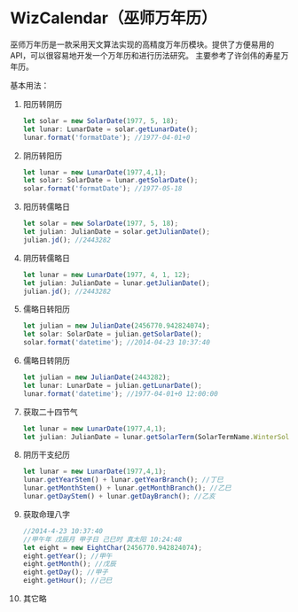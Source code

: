 WizCalendar（巫师万年历）
===
巫师万年历是一款采用天文算法实现的高精度万年历模块。提供了方便易用的API，可以很容易地开发一个万年历和进行历法研究。
主要参考了许剑伟的寿星万年历。

基本用法：
1. 阳历转阴历
    ```typescript
   let solar = new SolarDate(1977, 5, 18);
   let lunar: LunarDate = solar.getLunarDate();
   lunar.format('formatDate'); //1977-04-01+0
    ```
2. 阴历转阳历
   ```typescript
   let lunar = new LunarDate(1977,4,1);
   let solar: SolarDate = lunar.getSolarDate(); 
   solar.format('formatDate'); //1977-05-18
    ```
3. 阳历转儒略日
    ```typescript
   let solar = new SolarDate(1977, 5, 18);
   let julian: JulianDate = solar.getJulianDate(); 
   julian.jd(); //2443282
    ```
4. 阴历转儒略日
    ```typescript
   let lunar = new LunarDate(1977, 4, 1, 12);
   let julian: JulianDate = lunar.getJulianDate(); 
   julian.jd(); //2443282
    ```
5. 儒略日转阳历
    ```typescript
    let julian = new JulianDate(2456770.942824074);
    let solar: SolarDate = julian.getSolarDate();
    solar.format('datetime'); //2014-04-23 10:37:40
    ```
6. 儒略日转阴历
   ```typescript
   let julian = new JulianDate(2443282);
   let lunar: LunarDate = julian.getLunarDate();
   lunar.format('datetime'); //1977-04-01+0 12:00:00
    ```
7. 获取二十四节气
   ```typescript
   let lunar = new LunarDate(1977,4,1);
   let julian: JulianDate = lunar.getSolarTerm(SolarTermName.WinterSolstice);
   ```
8. 阴历干支纪历
   ```typescript
   let lunar = new LunarDate(1977,4,1);
   lunar.getYearStem() + lunar.getYearBranch(); //丁巳
   lunar.getMonthStem() + lunar.getMonthBranch(); //乙巳
   lunar.getDayStem() + lunar.getDayBranch(); //乙亥
   ```
9. 获取命理八字
   ```typescript
   //2014-4-23 10:37:40   
   //甲午年 戊辰月 甲子日 己巳时 真太阳 10:24:48
   let eight = new EightChar(2456770.942824074);
   eight.getYear(); //甲午
   eight.getMonth(); //戊辰
   eight.getDay(); //甲子
   eight.getHour(); //己巳
   ```
10. 其它略

